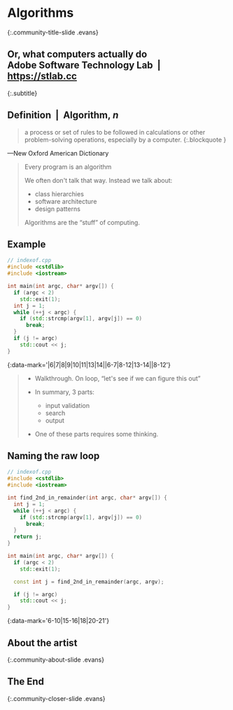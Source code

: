 ---
---

# Algorithms
{:.community-title-slide .evans}
## Or, what computers actually do<br/>Adobe Software Technology Lab  |  https://stlab.cc
{:.subtitle}

## Definition  |  Algorithm, *n*

> a process or set of rules to be followed in calculations or other
> problem-solving operations, especially by a computer.
{:.blockquote }

—New Oxford American Dictionary

> Every program is an algorithm
>
> We often don't talk that way.  Instead we talk about:
> - class hierarchies
> - software architecture
> - design patterns
>
> Algorithms are the “stuff” of computing.

## Example

```cpp
// indexof.cpp
#include <cstdlib>
#include <iostream>

int main(int argc, char* argv[]) {
  if (argc < 2)
    std::exit(1);
  int j = 1;
  while (++j < argc) {
    if (std::strcmp(argv[1], argv[j]) == 0)
      break;
  }
  if (j != argc)
    std::cout << j;
}
```
{:data-mark='|6|7|8|9|10|11|13|14||6-7|8-12|13-14||8-12'}

> - Walkthrough. On loop, “let's see if we can figure this out”
> - In summary, 3 parts:
>   - input validation
>   - search
>   - output
>
> - One of these parts requires some thinking.

## Naming the raw loop

```cpp
// indexof.cpp
#include <cstdlib>
#include <iostream>

int find_2nd_in_remainder(int argc, char* argv[]) {
  int j = 1;
  while (++j < argc) {
    if (std::strcmp(argv[1], argv[j]) == 0)
      break;
  }
  return j;
}

int main(int argc, char* argv[]) {
  if (argc < 2)
    std::exit(1);

  const int j = find_2nd_in_remainder(argc, argv);

  if (j != argc)
    std::cout << j;
}
```
{:data-mark='6-10|15-16|18|20-21'}

## About the artist
{:.community-about-slide .evans}

## The End
{:.community-closer-slide .evans}
